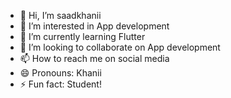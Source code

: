 - 👋 Hi, I’m saadkhanii
- 👀 I’m interested in App development 
- 🌱 I’m currently learning Flutter 
- 💞️ I’m looking to collaborate on App development 
- 📫 How to reach me on social media 
- 😄 Pronouns: Khanii
- ⚡ Fun fact: Student!

<!---
saadkhanii/saadkhanii is a ✨ special ✨ repository because its `README.md` (this file) appears on your GitHub profile.
You can click the Preview link to take a look at your changes.
--->
